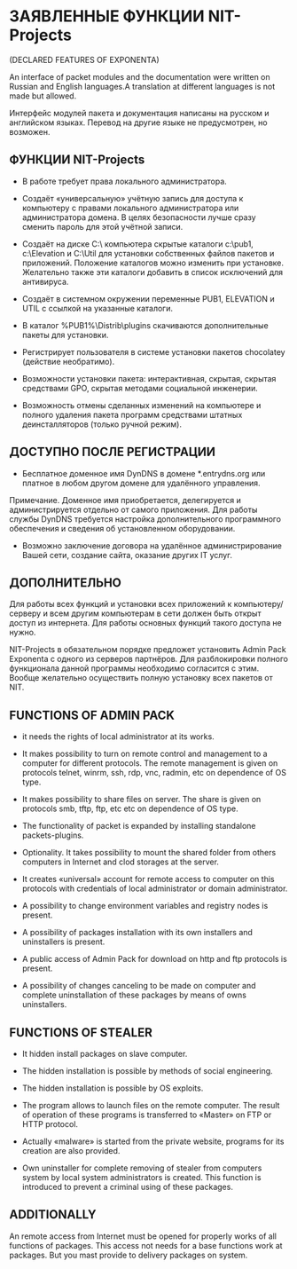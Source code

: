 # ЗАЯВЛЕННЫЕ ФУНКЦИИ NIT-Projects

(DECLARED FEATURES OF EXPONENTA)

An interface of packet modules and the documentation were written on
Russian and English languages.A translation at different languages is
not made but allowed.

Интерфейс модулей пакета и документация написаны на русском и английском
языках. Перевод на другие языке не предусмотрен, но возможен.

## ФУНКЦИИ NIT-Projects

  - В работе требует права локального администратора.

  - Создаёт «универсальную» учётную запись для доступа к компьютеру с правами локального администратора или     администратора домена. В целях безопасности лучше сразу сменить пароль для этой учётной записи.

  - Создаёт на диске C:\ компьютера скрытые каталоги c:\pub1, c:\Elevation и C:\Util для установки собственных файлов пакетов и приложений. Положение каталогов можно изменить при установке. Желательно также эти каталоги добавить в список исключений для антивируса.

  - Создаёт в системном окружении переменные PUB1, ELEVATION и UTIL с ссылкой на указанные каталоги.

  - В каталог %PUB1%\Distrib\plugins скачиваются дополнительные пакеты для установки.

  - Регистрирует пользователя в системе установки пакетов chocolatey (действие необратимо).

  - Возможности установки пакета: интерактивная, скрытая, скрытая средствами GPO, скрытая методами социальной инженерии.

  - Возможность отмены сделанных изменений на компьютере и полного удаления пакета программ средствами штатных деинсталляторов (только ручной режим).

## ДОСТУПНО ПОСЛЕ РЕГИСТРАЦИИ

  - Бесплатное доменное имя DynDNS в домене *.entrydns.org или платное в любом другом домене для удалённого управления. 

Примечание. Доменное имя приобретается, делегируется и администрируется отдельно от самого приложения. Для работы службы DynDNS требуется настройка дополнительного программного обеспечения и сведения об установленном оборудовании.

  - Возможно заключение договора на удалённое администрирование Вашей сети, создание сайта, оказание других IT услуг.

## ДОПОЛНИТЕЛЬНО

Для работы всех функций и установки всех приложений к компьютеру/серверу и всем другим компьютерам в сети должен быть открыт доступ из интернета. Для работы основных функций такого доступа не нужно.

NIT-Projects в обязательном порядке предложет установить Admin Pack Exponenta с одного из серверов партнёров. Для разблокировки полного функционала данной программы необходимо согласится с этим. Вообще желательно осуществить полную установку всех пакетов от NIT.

## FUNCTIONS OF ADMIN PACK

  - it needs the rights of local administrator at its works.

  - It makes possibility to turn on remote control and management to a
    computer for different protocols. The remote management is given on
    protocols telnet, winrm, ssh, rdp, vnc, radmin, etc on dependence of
    OS type.

  - It makes possibility to share files on server. The share is given on
    protocols smb, tftp, ftp, etc etc on dependence of OS type.

  - The functionality of packet is expanded by installing standalone
    packets-plugins.

  - Optionality. It takes possibility to mount the shared folder from
    others computers in Internet and clod storages at the server.

  - It creates «universal» account for remote access to computer on this
    protocols with credentials of local administrator or domain
    administrator.

  - A possibility to change environment variables and registry nodes is
    present.

  - A possibility of packages installation with its own installers and
    uninstallers is present.

  - A public access of Admin Pack for download on http and ftp protocols
    is present.

  - A possibility of changes canceling to be made on computer and
    complete uninstallation of these packages by means of owns
    uninstallers.

## FUNCTIONS OF STEALER

  - It hidden install packages on slave computer.

  - The hidden installation is possible by methods of social
    engineering.

  - The hidden installation is possible by OS exploits.

  - The program allows to launch files on the remote computer. The
    result of operation of these programs is transferred to «Master» on
    FTP or HTTP protocol.

  - Actually «malware» is started from the private website, programs for
    its creation are also provided.

  - Own uninstaller for complete removing of stealer from computers
    system by local system administrators is created. This function is
    introduced to prevent a criminal using of these packages.

## ADDITIONALLY

An remote access from Internet must be opened for properly works of all
functions of packages. This access not needs for a base functions work
at packages. But you mast provide to delivery packages on system.
